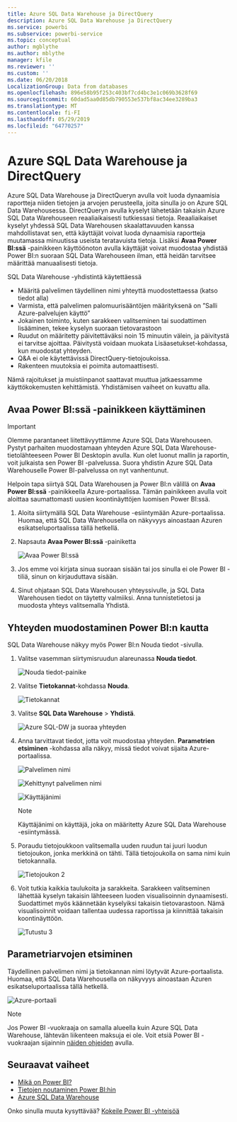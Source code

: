 ```yaml
---
title: Azure SQL Data Warehouse ja DirectQuery
description: Azure SQL Data Warehouse ja DirectQuery
ms.service: powerbi
ms.subservice: powerbi-service
ms.topic: conceptual
author: mgblythe
ms.author: mblythe
manager: kfile
ms.reviewer: ''
ms.custom: ''
ms.date: 06/20/2018
LocalizationGroup: Data from databases
ms.openlocfilehash: 896e58b95f253c403bf7cd4bc3e1c069b3628f69
ms.sourcegitcommit: 60dad5aa0d85db790553e537bf8ac34ee3289ba3
ms.translationtype: MT
ms.contentlocale: fi-FI
ms.lasthandoff: 05/29/2019
ms.locfileid: "64770257"
---
```

# <a name="azure-sql-data-warehouse-with-directquery"></a>Azure SQL Data Warehouse ja DirectQuery

Azure SQL Data Warehouse ja DirectQueryn avulla voit luoda dynaamisia raportteja niiden tietojen ja arvojen perusteella, joita sinulla jo on Azure SQL Data Warehousessa. DirectQueryn avulla kyselyt lähetetään takaisin Azure SQL Data Warehouseen reaaliaikaisesti tutkiessasi tietoja. Reaaliaikaiset kyselyt yhdessä SQL Data Warehousen skaalattavuuden kanssa mahdollistavat sen, että käyttäjät voivat luoda dynaamisia raportteja muutamassa minuutissa useista teratavuista tietoja. Lisäksi **Avaa Power BI:ssä** -painikkeen käyttöönoton avulla käyttäjät voivat muodostaa yhdistää Power BI:n suoraan SQL Data Warehouseen ilman, että heidän tarvitsee määrittää manuaalisesti tietoja.

SQL Data Warehouse -yhdistintä käytettäessä

* Määritä palvelimen täydellinen nimi yhteyttä muodostettaessa (katso tiedot alla)
* Varmista, että palvelimen palomuurisääntöjen määrityksenä on ”Salli Azure-palvelujen käyttö”
* Jokainen toiminto, kuten sarakkeen valitseminen tai suodattimen lisääminen, tekee kyselyn suoraan tietovarastoon
* Ruudut on määritetty päivitettäväksi noin 15 minuutin välein, ja päivitystä ei tarvitse ajoittaa.  Päivitystä voidaan muokata Lisäasetukset-kohdassa, kun muodostat yhteyden.
* Q&A ei ole käytettävissä DirectQuery-tietojoukoissa.
* Rakenteen muutoksia ei poimita automaattisesti.

Nämä rajoitukset ja muistiinpanot saattavat muuttua jatkaessamme käyttökokemusten kehittämistä. Yhdistämisen vaiheet on kuvattu alla.

## <a name="using-the-open-in-power-bi-button"></a>Avaa Power BI:ssä -painikkeen käyttäminen

> [!Important]
> Olemme parantaneet liitettävyyttämme Azure SQL Data Warehouseen.  Pystyt parhaiten muodostamaan yhteyden Azure SQL Data Warehouse-tietolähteeseen Power BI Desktopin avulla.  Kun olet luonut mallin ja raportin, voit julkaista sen Power BI -palvelussa.  Suora yhdistin Azure SQL Data Warehouselle Power BI-palvelussa on nyt vanhentunut.

Helpoin tapa siirtyä SQL Data Warehousen ja Power BI:n välillä on **Avaa Power BI:ssä** -painikkeella Azure-portaalissa. Tämän painikkeen avulla voit aloittaa saumattomasti uusien koontinäyttöjen luomisen Power BI:ssä.

1. Aloita siirtymällä SQL Data Warehouse -esiintymään Azure-portaalissa. Huomaa, että SQL Data Warehousella on näkyvyys ainoastaan Azuren esikatseluportaalissa tällä hetkellä.

2. Napsauta **Avaa Power BI:ssä** -painiketta

    ![Avaa Power BI:ssä](media/service-azure-sql-data-warehouse-with-direct-connect/openinpowerbi.png)

3. Jos emme voi kirjata sinua suoraan sisään tai jos sinulla ei ole Power BI -tiliä, sinun on kirjauduttava sisään.

4. Sinut ohjataan SQL Data Warehousen yhteyssivulle, ja SQL Data Warehousen tiedot on täytetty valmiiksi. Anna tunnistetietosi ja muodosta yhteys valitsemalla Yhdistä.

## <a name="connecting-through-power-bi"></a>Yhteyden muodostaminen Power BI:n kautta

SQL Data Warehouse näkyy myös Power BI:n Nouda tiedot -sivulla. 

1. Valitse vasemman siirtymisruudun alareunassa **Nouda tiedot**.  

    ![Nouda tiedot-painike](media/service-azure-sql-data-warehouse-with-direct-connect/getdatabutton.png)

2. Valitse **Tietokannat**-kohdassa **Nouda**.

    ![Tietokannat](media/service-azure-sql-data-warehouse-with-direct-connect/databases.png)

3. Valitse **SQL Data Warehouse** \> **Yhdistä**.

    ![Azure SQL-DW ja suoraa yhteyden](media/service-azure-sql-data-warehouse-with-direct-connect/azuresqldatawarehouseconnect.png)

4. Anna tarvittavat tiedot, jotta voit muodostaa yhteyden. **Parametrien etsiminen** -kohdassa alla näkyy, missä tiedot voivat sijaita Azure-portaalissa.

    ![Palvelimen nimi](media/service-azure-sql-data-warehouse-with-direct-connect/servername.png)

    ![Kehittynyt palvelimen nimi](media/service-azure-sql-data-warehouse-with-direct-connect/servernamewithadvanced.png)

    ![Käyttäjänimi](media/service-azure-sql-data-warehouse-with-direct-connect/username.png)

   > [!NOTE]
   > Käyttäjänimi on käyttäjä, joka on määritetty Azure SQL Data Warehouse -esiintymässä.

5. Poraudu tietojoukkoon valitsemalla uuden ruudun tai juuri luodun tietojoukon, jonka merkkinä on tähti. Tällä tietojoukolla on sama nimi kuin tietokannalla.

    ![Tietojoukon 2](media/service-azure-sql-data-warehouse-with-direct-connect/dataset2.png)

6. Voit tutkia kaikkia taulukoita ja sarakkeita. Sarakkeen valitseminen lähettää kyselyn takaisin lähteeseen luoden visualisoinnin dynaamisesti. Suodattimet myös käännetään kyselyiksi takaisin tietovarastoon. Nämä visualisoinnit voidaan tallentaa uudessa raportissa ja kiinnittää takaisin koontinäyttöön.

    ![Tutustu 3](media/service-azure-sql-data-warehouse-with-direct-connect/explore3.png)

## <a name="finding-parameter-values"></a>Parametriarvojen etsiminen

Täydellinen palvelimen nimi ja tietokannan nimi löytyvät Azure-portaalista. Huomaa, että SQL Data Warehousella on näkyvyys ainoastaan Azuren esikatseluportaalissa tällä hetkellä.

![Azure-portaali](media/service-azure-sql-data-warehouse-with-direct-connect/azureportal.png)

> [!NOTE]
> Jos Power BI -vuokraaja on samalla alueella kuin Azure SQL Data Warehouse, lähtevän liikenteen maksuja ei ole. Voit etsiä Power BI -vuokraajan sijainnin [näiden ohjeiden](https://docs.microsoft.com/power-bi/service-admin-where-is-my-tenant-located) avulla.

## <a name="next-steps"></a>Seuraavat vaiheet

* [Mikä on Power BI?](power-bi-overview.md)  
* [Tietojen noutaminen Power BI:hin](service-get-data.md)  
* [Azure SQL Data Warehouse](/azure/sql-data-warehouse/sql-data-warehouse-overview-what-is/)

Onko sinulla muuta kysyttävää? [Kokeile Power BI -yhteisöä](http://community.powerbi.com/)